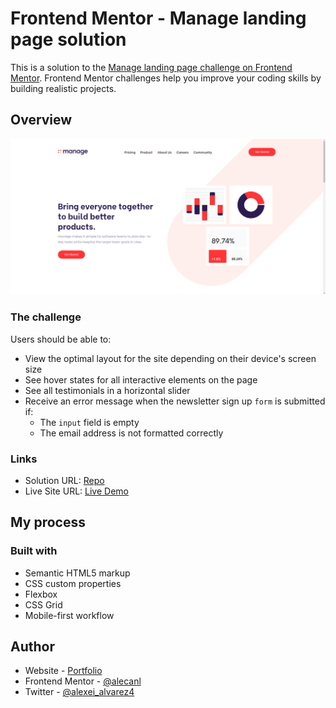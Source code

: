 # Frontend Mentor - Manage landing page solution

This is a solution to the [Manage landing page challenge on Frontend Mentor](https://www.frontendmentor.io/challenges/manage-landing-page-SLXqC6P5). Frontend Mentor challenges help you improve your coding skills by building realistic projects.

## Overview

![screenshot](src/assets/images/design.png)

### The challenge

Users should be able to:

- View the optimal layout for the site depending on their device's screen size
- See hover states for all interactive elements on the page
- See all testimonials in a horizontal slider
- Receive an error message when the newsletter sign up `form` is submitted if:
  - The `input` field is empty
  - The email address is not formatted correctly

### Links

- Solution URL: [Repo](https://github.com/AlecANL/managment-lp)
- Live Site URL: [Live Demo](https://alecanl.github.io/managment-lp/)

## My process

### Built with

- Semantic HTML5 markup
- CSS custom properties
- Flexbox
- CSS Grid
- Mobile-first workflow

## Author

- Website - [Portfolio](https://alec-portfolio-dev.vercel.app/)
- Frontend Mentor - [@alecanl](https://www.frontendmentor.io/profile/AlecANL)
- Twitter - [@alexei_alvarez4](https://www.twitter.com/alexei_alvarez4)
